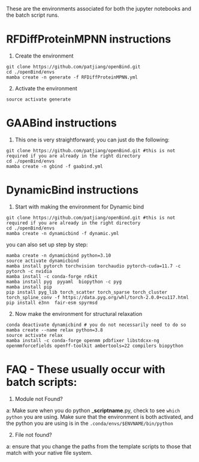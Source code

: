 These are the environments associated for both the jupyter notebooks and the batch script runs.



# RFDiffProteinMPNN instructions
1) Create the environment
```
git clone https://github.com/patjiang/openBind.git
cd ./openBind/envs
mamba create -n generate -f RFDiffProteinMPNN.yml
```

2) Activate the environment
```
source activate generate
```

# GAABind instructions
1) This one is very straightforward; you can just do the following:
```
git clone https://github.com/patjiang/openBind.git #this is not required if you are already in the right directory
cd ./openBind/envs
mamba create -n gbind -f gaabind.yml
```

# DynamicBind instructions
1) Start with making the environment for Dynamic bind
```
git clone https://github.com/patjiang/openBind.git #this is not required if you are already in the right directory
cd ./openBind/envs
mamba create -n dynamicbind -f dynamic.yml
```
you can also set up step by step:
```
mamba create -n dynamicbind python=3.10
source activate dynamicbind
mamba install pytorch torchvision torchaudio pytorch-cuda=11.7 -c pytorch -c nvidia
mamba install -c conda-forge rdkit
mamba install pyg  pyyaml  biopython -c pyg
mamba install pip
pip install pyg_lib torch_scatter torch_sparse torch_cluster torch_spline_conv -f https://data.pyg.org/whl/torch-2.0.0+cu117.html
pip install e3nn  fair-esm spyrmsd
```
2) Now make the environment for structural relaxation
```
conda deactivate dynamicbind # you do not necessarily need to do so
mamba create --name relax python=3.8
source activate relax
mamba install -c conda-forge openmm pdbfixer libstdcxx-ng openmmforcefields openff-toolkit ambertools=22 compilers biopython
```



# FAQ - These usually occur with batch scripts:
1) Module not Found?

  a: Make sure when you do python _____scriptname____.py, check to see ```which python``` you are using. Make sure that the environment is both activated, and the python you are using is in the ```.conda/envs/$ENVNAME/bin/python```

2) File not found?

  a: ensure that you change the paths from the template scripts to those that match with your native file system. 



